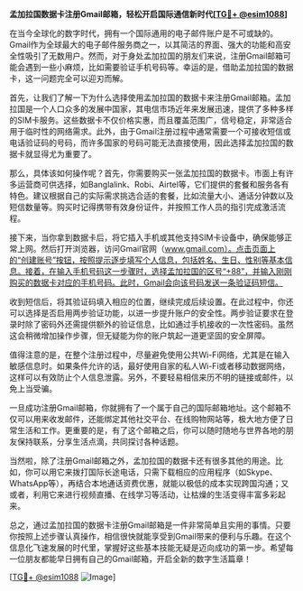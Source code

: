 **孟加拉国数据卡注册Gmail邮箱，轻松开启国际通信新时代[[TG💪+ @esim1088](https://t.me/s/esim1088)]**

在当今全球化的数字时代，拥有一个国际通用的电子邮件账户是不可或缺的。Gmail作为全球最大的电子邮件服务商之一，以其简洁的界面、强大的功能和高安全性吸引了无数用户。然而，对于身处孟加拉国的朋友们来说，注册Gmail邮箱可能会遇到一些小麻烦，比如需要验证手机号码等。幸运的是，借助孟加拉国的数据卡，这一问题完全可以迎刃而解。

首先，让我们了解一下为什么选择使用孟加拉国的数据卡来注册Gmail邮箱。孟加拉国是一个人口众多的发展中国家，其电信市场近年来发展迅速，提供了多种多样的SIM卡服务。这些数据卡不仅价格实惠，而且覆盖范围广，信号稳定，非常适合用于临时性的网络需求。此外，由于Gmail注册过程中通常需要一个可接收短信或电话验证码的号码，而许多国家的号码可能无法直接使用，因此选择孟加拉国的数据卡就显得尤为重要了。

那么，具体该如何操作呢？首先，你需要购买一张孟加拉国的数据卡。市面上有许多运营商可供选择，如Banglalink、Robi、Airtel等，它们提供的套餐和服务各有特色。建议根据自己的实际需求挑选合适的套餐，比如流量大小、通话分钟数以及短信数量等。购买时记得携带有效身份证件，并按照工作人员的指引完成激活流程。

接下来，当你拿到数据卡后，将它插入手机或其他支持SIM卡设备中，确保能够正常上网。然后打开浏览器，访问Gmail官网（www.gmail.com）。点击页面上的“创建账号”按钮，按照提示逐步填写个人信息，包括姓名、生日、性别等基本信息。接着，在输入手机号码这一步骤时，选择孟加拉国的区号“+88”，并输入刚刚购买的数据卡对应的手机号码。此时，Gmail会向该号码发送一条验证码短信。

收到短信后，将其验证码填入相应的位置，继续完成后续设置。在此过程中，你还可以选择是否启用两步验证功能，以进一步提升账户的安全性。两步验证要求在登录时除了密码外还需提供额外的验证信息，比如通过手机接收的一次性密码。虽然这会稍微增加操作步骤，但无疑能为你的账户筑起一道更坚固的安全屏障。

值得注意的是，在整个注册过程中，尽量避免使用公共Wi-Fi网络，尤其是在输入敏感信息时。如果条件允许的话，最好使用自家的私人Wi-Fi或者移动数据网络，这样可以有效防止个人信息泄露。另外，不要轻易相信来历不明的链接或邮件，以免上当受骗。

一旦成功注册Gmail邮箱，你就拥有了一个属于自己的国际邮箱地址。这个邮箱不仅可以用来收发邮件，还能绑定其他社交平台、在线购物网站等，极大地方便了日常生活和工作。更重要的是，有了这个邮箱之后，你可以随时随地与世界各地的朋友保持联系，分享生活点滴，共同探讨各种话题。

当然啦，除了注册Gmail邮箱之外，孟加拉国的数据卡还有很多其他的用途。比如，你可以用它来拨打国际长途电话，只需下载相应的应用程序（如Skype、WhatsApp等），再结合本地通话资费优惠，就能以极低的成本实现跨国沟通；又或者，利用它来进行视频直播、在线学习等活动，让枯燥的生活变得丰富多彩起来。

总之，通过孟加拉国的数据卡注册Gmail邮箱是一件非常简单且实用的事情。只要你按照上述步骤认真操作，相信很快就能享受到Gmail带来的便利与乐趣。在这个信息化飞速发展的时代里，掌握好这些基本技能无疑是迈向成功的第一步。希望每一位朋友都能早日拥有自己的Gmail邮箱，开启全新的数字生活篇章！

[[TG💪+ @esim1088](https://t.me/s/esim1088) ![Image](https://i.postimg.cc/4NQfJmqS/Snipaste-2025-05-13-00-14-12.png)]